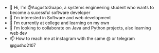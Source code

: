 - 👋 Hi, I’m @AugustoGuapo, a systems engineering student who wants to become a sucessful software developer
- 👀 I’m interested in Software and web development
- 🌱 I’m currently at college and learning on my own
- 💞️ I’m looking to collaborate on Java and Python projects, also learning web dev
- 📫 How to reach me at instagram with the same @ or telegram @gusho2107


